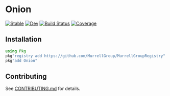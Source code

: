 # Onion

[![Stable](https://img.shields.io/badge/docs-stable-blue.svg)](https://MurrellGroup.github.io/Onion.jl/stable/)
[![Dev](https://img.shields.io/badge/docs-dev-blue.svg)](https://MurrellGroup.github.io/Onion.jl/dev/)
[![Build Status](https://github.com/MurrellGroup/Onion.jl/actions/workflows/CI.yml/badge.svg?branch=main)](https://github.com/MurrellGroup/Onion.jl/actions/workflows/CI.yml?query=branch%3Amain)
[![Coverage](https://codecov.io/gh/MurrellGroup/Onion.jl/branch/main/graph/badge.svg)](https://codecov.io/gh/MurrellGroup/Onion.jl)

## Installation

```julia
using Pkg
pkg"registry add https://github.com/MurrellGroup/MurrellGroupRegistry"
pkg"add Onion"
```

## Contributing

See [CONTRIBUTING.md](CONTRIBUTING.md) for details.
